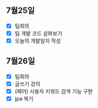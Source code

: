 ## 7월25일

- [x] 팀회의
- [x] 팀 개발 코드 살펴보기
- [x] 오늘의 개발일지 작성

## 7월26일

- [x] 팀회의
- [x] 글쓰기 강의
- [x] (페어) 사용자 키워드 검색 기능 구현
- [x] jpa 복기
